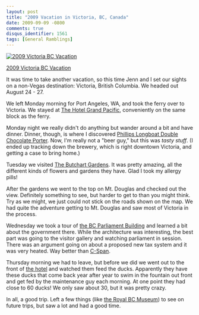 ```yaml
---
layout: post
title: "2009 Vacation in Victoria, BC, Canada"
date: 2009-09-09 -0800
comments: true
disqus_identifier: 1561
tags: [General Ramblings]
---
```

[![2009 Victoria BC Vacation](http://lh6.ggpht.com/_P1NCAbHEm2Q/Spx9nsMw12E/AAAAAAAABQU/sUqFsLtWQjM/s160-c/2009VictoriaBCVacation.jpg)](http://picasaweb.google.com/travis.illig/2009VictoriaBCVacation?feat=embedwebsite)

[2009 Victoria BC Vacation](http://picasaweb.google.com/travis.illig/2009VictoriaBCVacation?feat=embedwebsite)

It was time to take another vacation, so this time Jenn and I set our
sights on a non-Vegas destination: Victoria, British Columbia. We headed
out August 24 - 27.

We left Monday morning for Port Angeles, WA, and took the ferry over to
Victoria. We stayed at [The Hotel Grand
Pacific](http://www.hotelgrandpacific.com), conveniently on the same
block as the ferry.

Monday night we really didn't do anything but wander around a bit and
have dinner. Dinner, though, is where I discovered [Phillips Longboat
Double Chocolate Porter](http://www.phillipsbeer.com/). Now, I'm really
not a "beer guy," but this was *tasty stuff*. (I ended up tracking down
the brewery, which is right downtown Victoria, and getting a case to
bring home.)

Tuesday we visited [The Butchart
Gardens](http://www.butchartgardens.com). It was pretty amazing, all the
different kinds of flowers and gardens they have. Glad I took my allergy
pills!

After the gardens we went to the top on Mt. Douglas and checked out the
view. Definitely something to see, but harder to get to than you might
think. Try as we might, we just could not stick on the roads shown on
the map. We had quite the adventure getting to Mt. Douglas and saw most
of Victoria in the process.

Wednesday we took a tour of [the BC Parliament
Building](http://www.leg.bc.ca/) and learned a bit about the government
there. While the architecture was interesting, the best part was going
to the visitor gallery and watching parliament in session. There was an
argument going on about a proposed new tax system and it was very
heated. Way better than [C-Span](http://www.c-span.org/).

Thursday morning we had to leave, but before we did we went out to the
front of [the hotel](http://www.hotelgrandpacific.com) and watched them
feed the ducks. Apparently they have these ducks that come back year
after year to swim in the fountain out front and get fed by the
maintenance guy each morning. At one point they had close to 60 ducks!
We only saw about 30, but it was pretty crazy.

In all, a good trip. Left a few things (like [the Royal BC
Museum](http://www.royalbcmuseum.bc.ca)) to see on future trips, but saw
a lot and had a good time.
